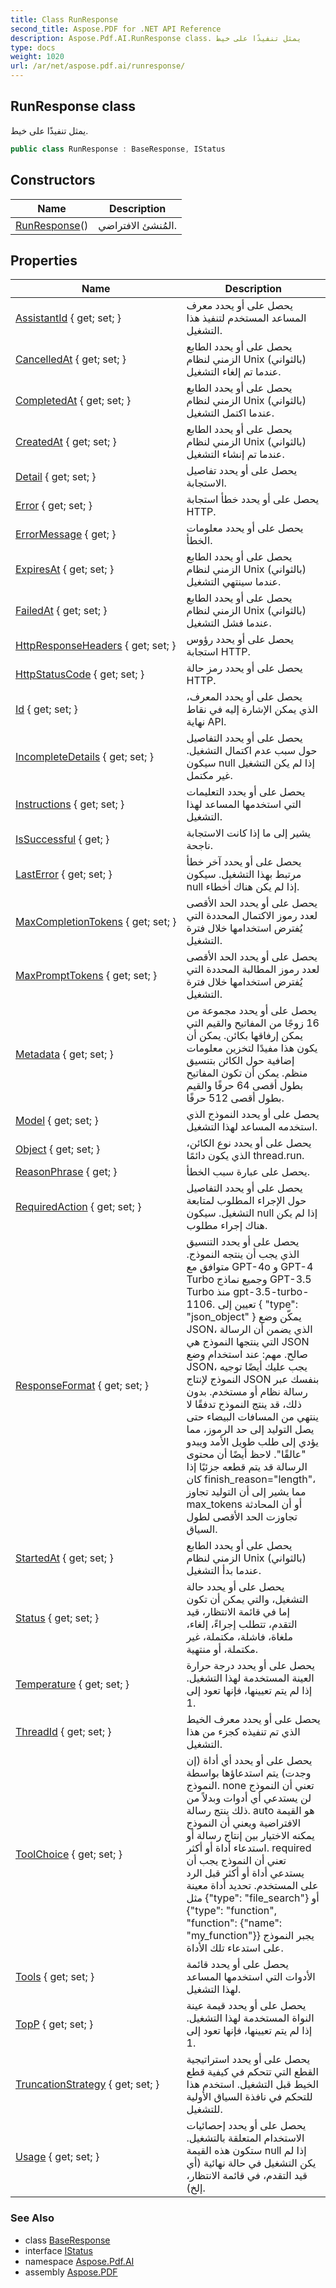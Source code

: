 ```yaml
---
title: Class RunResponse
second_title: Aspose.PDF for .NET API Reference
description: Aspose.Pdf.AI.RunResponse class. يمثل تنفيذًا على خيط
type: docs
weight: 1020
url: /ar/net/aspose.pdf.ai/runresponse/
---
```

## RunResponse class

يمثل تنفيذًا على خيط.

```csharp
public class RunResponse : BaseResponse, IStatus
```

## Constructors

| Name | Description |
| --- | --- |
| [RunResponse](runresponse/)() | المُنشئ الافتراضي. |

## Properties

| Name | Description |
| --- | --- |
| [AssistantId](../../aspose.pdf.ai/runresponse/assistantid/) { get; set; } | يحصل على أو يحدد معرف المساعد المستخدم لتنفيذ هذا التشغيل. |
| [CancelledAt](../../aspose.pdf.ai/runresponse/cancelledat/) { get; set; } | يحصل على أو يحدد الطابع الزمني لنظام Unix (بالثواني) عندما تم إلغاء التشغيل. |
| [CompletedAt](../../aspose.pdf.ai/runresponse/completedat/) { get; set; } | يحصل على أو يحدد الطابع الزمني لنظام Unix (بالثواني) عندما اكتمل التشغيل. |
| [CreatedAt](../../aspose.pdf.ai/runresponse/createdat/) { get; set; } | يحصل على أو يحدد الطابع الزمني لنظام Unix (بالثواني) عندما تم إنشاء التشغيل. |
| [Detail](../../aspose.pdf.ai/baseresponse/detail/) { get; set; } | يحصل على أو يحدد تفاصيل الاستجابة. |
| [Error](../../aspose.pdf.ai/baseresponse/error/) { get; set; } | يحصل على أو يحدد خطأ استجابة HTTP. |
| [ErrorMessage](../../aspose.pdf.ai/baseresponse/errormessage/) { get; } | يحصل على أو يحدد معلومات الخطأ. |
| [ExpiresAt](../../aspose.pdf.ai/runresponse/expiresat/) { get; set; } | يحصل على أو يحدد الطابع الزمني لنظام Unix (بالثواني) عندما سينتهي التشغيل. |
| [FailedAt](../../aspose.pdf.ai/runresponse/failedat/) { get; set; } | يحصل على أو يحدد الطابع الزمني لنظام Unix (بالثواني) عندما فشل التشغيل. |
| [HttpResponseHeaders](../../aspose.pdf.ai/baseresponse/httpresponseheaders/) { get; set; } | يحصل على أو يحدد رؤوس استجابة HTTP. |
| [HttpStatusCode](../../aspose.pdf.ai/baseresponse/httpstatuscode/) { get; set; } | يحصل على أو يحدد رمز حالة HTTP. |
| [Id](../../aspose.pdf.ai/runresponse/id/) { get; set; } | يحصل على أو يحدد المعرف، الذي يمكن الإشارة إليه في نقاط نهاية API. |
| [IncompleteDetails](../../aspose.pdf.ai/runresponse/incompletedetails/) { get; set; } | يحصل على أو يحدد التفاصيل حول سبب عدم اكتمال التشغيل. سيكون null إذا لم يكن التشغيل غير مكتمل. |
| [Instructions](../../aspose.pdf.ai/runresponse/instructions/) { get; set; } | يحصل على أو يحدد التعليمات التي استخدمها المساعد لهذا التشغيل. |
| [IsSuccessful](../../aspose.pdf.ai/baseresponse/issuccessful/) { get; } | يشير إلى ما إذا كانت الاستجابة ناجحة. |
| [LastError](../../aspose.pdf.ai/runresponse/lasterror/) { get; set; } | يحصل على أو يحدد آخر خطأ مرتبط بهذا التشغيل. سيكون null إذا لم يكن هناك أخطاء. |
| [MaxCompletionTokens](../../aspose.pdf.ai/runresponse/maxcompletiontokens/) { get; set; } | يحصل على أو يحدد الحد الأقصى لعدد رموز الاكتمال المحددة التي يُفترض استخدامها خلال فترة التشغيل. |
| [MaxPromptTokens](../../aspose.pdf.ai/runresponse/maxprompttokens/) { get; set; } | يحصل على أو يحدد الحد الأقصى لعدد رموز المطالبة المحددة التي يُفترض استخدامها خلال فترة التشغيل. |
| [Metadata](../../aspose.pdf.ai/runresponse/metadata/) { get; set; } | يحصل على أو يحدد مجموعة من 16 زوجًا من المفاتيح والقيم التي يمكن إرفاقها بكائن. يمكن أن يكون هذا مفيدًا لتخزين معلومات إضافية حول الكائن بتنسيق منظم. يمكن أن تكون المفاتيح بطول أقصى 64 حرفًا والقيم بطول أقصى 512 حرفًا. |
| [Model](../../aspose.pdf.ai/runresponse/model/) { get; set; } | يحصل على أو يحدد النموذج الذي استخدمه المساعد لهذا التشغيل. |
| [Object](../../aspose.pdf.ai/runresponse/object/) { get; set; } | يحصل على أو يحدد نوع الكائن، الذي يكون دائمًا thread.run. |
| [ReasonPhrase](../../aspose.pdf.ai/baseresponse/reasonphrase/) { get; } | يحصل على عبارة سبب الخطأ. |
| [RequiredAction](../../aspose.pdf.ai/runresponse/requiredaction/) { get; set; } | يحصل على أو يحدد التفاصيل حول الإجراء المطلوب لمتابعة التشغيل. سيكون null إذا لم يكن هناك إجراء مطلوب. |
| [ResponseFormat](../../aspose.pdf.ai/runresponse/responseformat/) { get; set; } | يحصل على أو يحدد التنسيق الذي يجب أن ينتجه النموذج. متوافق مع GPT-4o و GPT-4 Turbo وجميع نماذج GPT-3.5 Turbo منذ gpt-3.5-turbo-1106. تعيين إلى { "type": "json_object" } يمكّن وضع JSON، الذي يضمن أن الرسالة التي ينتجها النموذج هي JSON صالح. مهم: عند استخدام وضع JSON، يجب عليك أيضًا توجيه النموذج لإنتاج JSON بنفسك عبر رسالة نظام أو مستخدم. بدون ذلك، قد ينتج النموذج تدفقًا لا ينتهي من المسافات البيضاء حتى يصل التوليد إلى حد الرموز، مما يؤدي إلى طلب طويل الأمد ويبدو "عالقًا". لاحظ أيضًا أن محتوى الرسالة قد يتم قطعه جزئيًا إذا كان finish_reason="length"، مما يشير إلى أن التوليد تجاوز max_tokens أو أن المحادثة تجاوزت الحد الأقصى لطول السياق. |
| [StartedAt](../../aspose.pdf.ai/runresponse/startedat/) { get; set; } | يحصل على أو يحدد الطابع الزمني لنظام Unix (بالثواني) عندما بدأ التشغيل. |
| [Status](../../aspose.pdf.ai/runresponse/status/) { get; set; } | يحصل على أو يحدد حالة التشغيل، والتي يمكن أن تكون إما في قائمة الانتظار، قيد التقدم، تتطلب إجراءً، إلغاء، ملغاة، فاشلة، مكتملة، غير مكتملة، أو منتهية. |
| [Temperature](../../aspose.pdf.ai/runresponse/temperature/) { get; set; } | يحصل على أو يحدد درجة حرارة العينة المستخدمة لهذا التشغيل. إذا لم يتم تعيينها، فإنها تعود إلى 1. |
| [ThreadId](../../aspose.pdf.ai/runresponse/threadid/) { get; set; } | يحصل على أو يحدد معرف الخيط الذي تم تنفيذه كجزء من هذا التشغيل. |
| [ToolChoice](../../aspose.pdf.ai/runresponse/toolchoice/) { get; set; } | يحصل على أو يحدد أي أداة (إن وجدت) يتم استدعاؤها بواسطة النموذج. none تعني أن النموذج لن يستدعي أي أدوات وبدلاً من ذلك ينتج رسالة. auto هو القيمة الافتراضية ويعني أن النموذج يمكنه الاختيار بين إنتاج رسالة أو استدعاء أداة أو أكثر. required تعني أن النموذج يجب أن يستدعي أداة أو أكثر قبل الرد على المستخدم. تحديد أداة معينة مثل {"type": "file_search"} أو {"type": "function", "function": {"name": "my_function"}} يجبر النموذج على استدعاء تلك الأداة. |
| [Tools](../../aspose.pdf.ai/runresponse/tools/) { get; set; } | يحصل على أو يحدد قائمة الأدوات التي استخدمها المساعد لهذا التشغيل. |
| [TopP](../../aspose.pdf.ai/runresponse/topp/) { get; set; } | يحصل على أو يحدد قيمة عينة النواة المستخدمة لهذا التشغيل. إذا لم يتم تعيينها، فإنها تعود إلى 1. |
| [TruncationStrategy](../../aspose.pdf.ai/runresponse/truncationstrategy/) { get; set; } | يحصل على أو يحدد استراتيجية القطع التي تتحكم في كيفية قطع الخيط قبل التشغيل. استخدم هذا للتحكم في نافذة السياق الأولية للتشغيل. |
| [Usage](../../aspose.pdf.ai/runresponse/usage/) { get; set; } | يحصل على أو يحدد إحصائيات الاستخدام المتعلقة بالتشغيل. ستكون هذه القيمة null إذا لم يكن التشغيل في حالة نهائية (أي قيد التقدم، في قائمة الانتظار، إلخ). |

### See Also

* class [BaseResponse](../baseresponse/)
* interface [IStatus](../istatus/)
* namespace [Aspose.Pdf.AI](../../aspose.pdf.ai/)
* assembly [Aspose.PDF](../../)